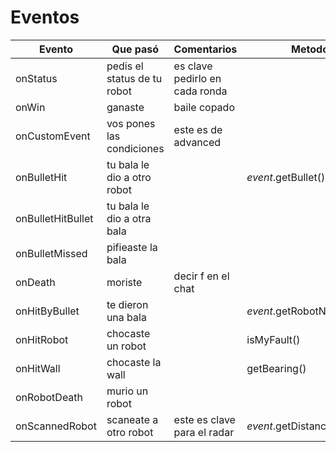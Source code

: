 # Eventos

| Evento            | Que pasó                    | Comentarios                    | Metodos                       |
| ----------------- | --------------------------- | ------------------------------ | ----------------------------- |
| onStatus          | pedis el status de tu robot | es clave pedirlo en cada ronda |                               |
| onWin             | ganaste                     | baile copado                   |                               |
| onCustomEvent     | vos pones las condiciones   | este es de advanced            |                               |
| onBulletHit       | tu bala le dio a otro robot |                                | *event*.getBullet().getName() |
| onBulletHitBullet | tu bala le dio a otra bala  |                                |                               |
| onBulletMissed    | pifieaste la bala           |                                |                               |
| onDeath           | moriste                     | decir f en el chat             |                               |
| onHitByBullet     | te dieron una bala          |                                | *event*.getRobotName()        |
| onHitRobot        | chocaste un robot           |                                | isMyFault()                   |
| onHitWall         | chocaste la wall            |                                | getBearing()                  |
| onRobotDeath      | murio un robot              |                                |                               |
| onScannedRobot    | scaneate a otro robot       | este es clave para el radar    | *event*.getDistance()         |

